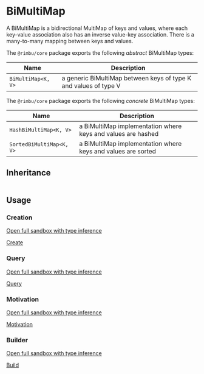 # BiMultiMap

A BiMultiMap is a bidirectional MultiMap of keys and values, where each key-value association also has an inverse value-key association. There is a many-to-many mapping between keys and values.

The `@rimbu/core` package exports the following _abstract_ BiMultiMap types:

| Name               | Description                                                      |
| ------------------ | ---------------------------------------------------------------- |
| `BiMultiMap<K, V>` | a generic BiMultiMap between keys of type K and values of type V |

The `@rimbu/core` package exports the following _concrete_ BiMultiMap types:

| Name                     | Description                                                  |
| ------------------------ | ------------------------------------------------------------ |
| `HashBiMultiMap<K, V>`   | a BiMultiMap implementation where keys and values are hashed |
| `SortedBiMultiMap<K, V>` | a BiMultiMap implementation where keys and values are sorted |

## Inheritance

<img id="inheritance" class="diagram" />

<script src="bimultimap/bimultimap.js"></script>

## Usage

### Creation

[Open full sandbox with type inference](https://codesandbox.io/s/rimbu-sandbox-d4tbk?previewwindow=console&view=split&editorsize=65&moduleview=1&module=/src/bimultimap/create.ts ':target blank')

<!-- prettier-ignore-start -->
[Create](https://codesandbox.io/embed/rimbu-sandbox-d4tbk?previewwindow=console&view=split&editorsize=65&codemirror=1&moduleview=1&module=/src/bimultimap/create.ts ':include :type=iframe width=100% height=450px')
<!-- prettier-ignore-end -->

### Query

[Open full sandbox with type inference](https://codesandbox.io/s/rimbu-sandbox-d4tbk?previewwindow=console&view=split&editorsize=65&moduleview=1&module=/src/bimultimap/query.ts ':target blank')

<!-- prettier-ignore-start -->
[Query](https://codesandbox.io/embed/rimbu-sandbox-d4tbk?previewwindow=console&view=split&editorsize=65&codemirror=1&moduleview=1&module=/src/bimultimap/query.ts ':include :type=iframe width=100% height=450px')
<!-- prettier-ignore-end -->

### Motivation

[Open full sandbox with type inference](https://codesandbox.io/s/rimbu-sandbox-d4tbk?previewwindow=console&view=split&editorsize=65&moduleview=1&module=/src/bimultimap/motivation.ts ':target blank')

<!-- prettier-ignore-start -->
[Motivation](https://codesandbox.io/embed/rimbu-sandbox-d4tbk?previewwindow=console&view=split&editorsize=65&codemirror=1&moduleview=1&module=/src/bimultimap/motivation.ts ':include :type=iframe width=100% height=450px')
<!-- prettier-ignore-end -->

### Builder

[Open full sandbox with type inference](https://codesandbox.io/s/rimbu-sandbox-d4tbk?previewwindow=console&view=split&editorsize=65&moduleview=1&module=/src/bimultimap/build.ts ':target blank')

<!-- prettier-ignore-start -->
[Build](https://codesandbox.io/embed/rimbu-sandbox-d4tbk?previewwindow=console&view=split&editorsize=65&codemirror=1&moduleview=1&module=/src/bimultimap/build.ts ':include :type=iframe width=100% height=450px')
<!-- prettier-ignore-end -->
